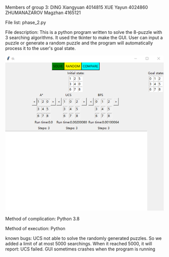 Members of group 3:
DING Xiangyuan 4014815
XUE Yayun 4024860
ZHUMANAZAROV Magzhan 4165121

File list:
phase_2.py

File description:
This is a python program written to solve the 8-puzzle with 3 searching algorithms. It used the tkinter to make the GUI. User can input a puzzle or generate 
a random puzzle and the program will automatically process it to the user's goal state. 

![](2023-09-09003910.png)

Method of complication:
Python 3.8

Method of execution:
Python

known bugs:
UCS not able to solve the randomly generated puzzles. So we added a limit of at most 5000 searchings. When it reached 5000, it will report: UCS failed.
GUI sometimes crashes when the program is running 

